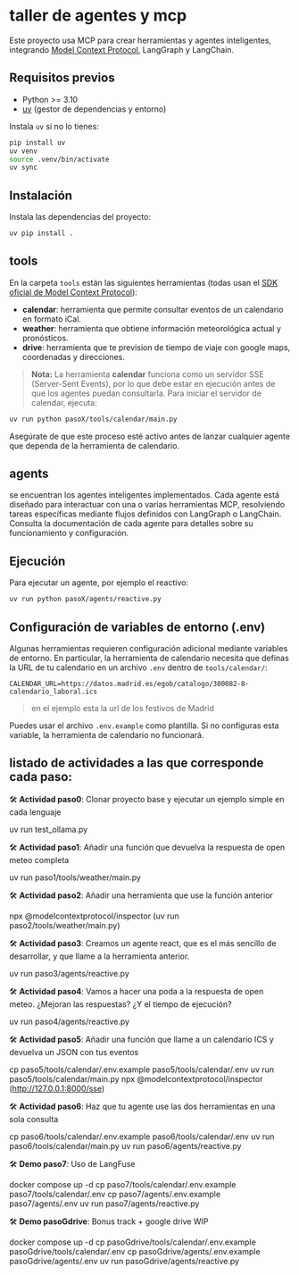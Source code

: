 
# taller de agentes y mcp

Este proyecto usa MCP para crear herramientas y agentes inteligentes, integrando [Model Context Protocol](https://github.com/modelcontextprotocol/python-sdk), LangGraph y LangChain.

## Requisitos previos

- Python >= 3.10
- [uv](https://github.com/astral-sh/uv) (gestor de dependencias y entorno)

Instala `uv` si no lo tienes:

```bash
pip install uv
uv venv
source .venv/bin/activate
uv sync
```

## Instalación

Instala las dependencias del proyecto:

```bash
uv pip install .
```

## tools

En la carpeta `tools` están las siguientes herramientas (todas usan el [SDK oficial de Model Context Protocol](https://github.com/modelcontextprotocol/python-sdk)):

- **calendar**: herramienta que permite consultar eventos de un calendario en formato iCal.
- **weather**: herramienta que obtiene información meteorológica actual y pronósticos.
- **drive**: herramienta que te prevision de tiempo de viaje con google maps, coordenadas y direcciones.

> **Nota:** La herramienta **calendar** funciona como un servidor SSE (Server-Sent Events), por lo que debe estar en ejecución antes de que los agentes puedan consultarla. Para iniciar el servidor de calendar, ejecuta:

```bash
uv run python pasoX/tools/calendar/main.py
```

Asegúrate de que este proceso esté activo antes de lanzar cualquier agente que dependa de la herramienta de calendario.

## agents

se encuentran los agentes inteligentes implementados. Cada agente está diseñado para interactuar con una o varias herramientas MCP, resolviendo tareas específicas mediante flujos definidos con LangGraph o LangChain. Consulta la documentación de cada agente para detalles sobre su funcionamiento y configuración.

## Ejecución

Para ejecutar un agente, por ejemplo el reactivo:

```bash
uv run python pasoX/agents/reactive.py
```


## Configuración de variables de entorno (.env)

Algunas herramientas requieren configuración adicional mediante variables de entorno. En particular, la herramienta de calendario necesita que definas la URL de tu calendario en un archivo `.env` dentro de `tools/calendar/`:

```env
CALENDAR_URL=https://datos.madrid.es/egob/catalogo/300082-8-calendario_laboral.ics
```
> en el ejemplo esta la url de los festivos de Madrid


Puedes usar el archivo `.env.example` como plantilla. Si no configuras esta variable, la herramienta de calendario no funcionará.

## listado de actividades a las que corresponde cada paso:

🛠️ **Actividad paso0**: Clonar proyecto base y ejecutar un ejemplo simple en cada lenguaje

uv run test_ollama.py 

🛠️ **Actividad paso1**: Añadir una función que devuelva la respuesta de open meteo completa

uv run paso1/tools/weather/main.py 

🛠️ **Actividad paso2**: Añadir una herramienta que use la función anterior

npx @modelcontextprotocol/inspector (uv run paso2/tools/weather/main.py)

🛠️ **Actividad paso3**: Creamos un agente react, que es el más sencillo de desarrollar, y que llame a la herramienta anterior.

uv run paso3/agents/reactive.py

🛠️ **Actividad paso4**: Vamos a hacer una poda a la respuesta de open meteo. ¿Mejoran las respuestas? ¿Y el tiempo de ejecución?

uv run paso4/agents/reactive.py

🛠️ **Actividad paso5**: Añadir una función que llame a un calendario ICS y devuelva un JSON con tus eventos

cp paso5/tools/calendar/.env.example paso5/tools/calendar/.env
uv run paso5/tools/calendar/main.py
npx @modelcontextprotocol/inspector (http://127.0.0.1:8000/sse)

🛠️ **Actividad paso6**: Haz que tu agente use las dos herramientas en una sola consulta

cp paso6/tools/calendar/.env.example paso6/tools/calendar/.env
uv run paso6/tools/calendar/main.py
uv run paso6/agents/reactive.py

🛠️ **Demo paso7**: Uso de LangFuse

docker compose up -d
cp paso7/tools/calendar/.env.example paso7/tools/calendar/.env
cp paso7/agents/.env.example paso7/agents/.env
uv run paso7/agents/reactive.py

🛠️ **Demo pasoGdrive**: Bonus track + google drive WIP

docker compose up -d
cp pasoGdrive/tools/calendar/.env.example pasoGdrive/tools/calendar/.env
cp pasoGdrive/agents/.env.example pasoGdrive/agents/.env
uv run pasoGdrive/agents/reactive.py
